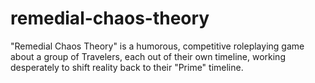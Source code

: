 # remedial-chaos-theory
"Remedial Chaos Theory" is a humorous, competitive roleplaying game about a group of Travelers, each out of their own timeline, working desperately to shift reality back to their "Prime" timeline.
